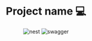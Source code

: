 [nestjs__BADGE]: https://img.shields.io/badge/NestJS-E0234E?logo=nestjs&logoColor=white&style=for-the-badge
[swagger_BADGE]: https://img.shields.io/badge/swagger-85EA2D?logo=swagger&logoColor=black&style=for-the-badge
<h1 align="center" style="font-weight: bold;">Project name 💻</h1>

<div align="center">
  
![nest][nestjs__BADGE]
![swagger][swagger_BADGE]

</div>
